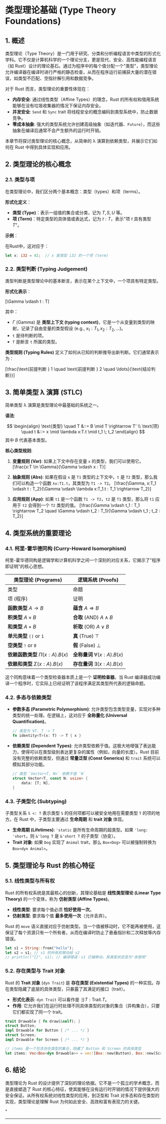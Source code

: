 ﻿# 类型理论基础 (Type Theory Foundations)

## 1. 概述

类型理论（Type Theory）是一门用于研究、分类和分析编程语言中类型的形式化学科。它不仅是计算机科学的一个理论分支，更是现代、安全、高性能编程语言（如 Rust）设计的理论基石。通过为程序中的每个值分配一个"类型"，类型理论允许编译器在编译时进行严格的静态检查，从而在程序运行前捕获大量的潜在错误，如类型不匹配、空指针解引用和数据竞争。

对于 Rust 而言，类型理论的重要性体现在：

- **内存安全**: 通过线性类型（Affine Types）的理念，Rust 的所有权和借用系统能够在没有垃圾收集器的情况下保证内存安全。
- **并发安全**: `Send` 和 `Sync` trait 将线程安全的概念编码到类型系统中，防止数据竞争。
- **零成本抽象**: 强大的类型系统允许创建高级抽象（如迭代器、`Future`），而这些抽象在编译后通常不会产生额外的运行时开销。

本章节将探讨类型理论的核心概念，从简单的 λ 演算到依赖类型，并展示它们如何在 Rust 中得到具体实现和应用。

## 2. 类型理论的核心概念

### 2.1. 类型与项

在类型理论中，我们区分两个基本概念：类型（types）和项（terms）。

**形式化定义**：

- **类型 (Type)**：表示一组值的集合或分类，记为 $T, S, U$ 等。
- **项 (Term)**：特定类型的具体值或表达式，记为 $t : T$，表示"项 $t$ 具有类型 $T$"。

**示例**：

在Rust中，这对应于：

```rust
let x: i32 = 42;  // x 是类型 i32 的一个项 (term)
```

### 2.2. 类型判断 (Typing Judgement)

类型判断是类型理论中的基本断言，表示在某个上下文中，一个项具有特定类型。

**形式化表示**：

\[\Gamma \vdash t : T\]

其中：

- $\Gamma$ (Gamma) 是 **类型上下文 (typing context)**，它是一个从变量到类型的映射，记录了自由变量的类型假设 (e.g., $x_1:T_1, x_2:T_2, \ldots$)。
- `t` 是待判断的项。
- `T` 是断言 `t` 所属的类型。

**类型规则 (Typing Rules)** 定义了如何从已知的判断推导出新判断。它们通常表示为：

\[\frac{\text{前提判断 } 1 \quad \text{前提判断 } 2 \quad \ldots}{\text{结论判断}}\]

## 3. 简单类型 λ 演算 (STLC)

简单类型 λ 演算是类型理论中最基础的系统之一。

**语法**:

$$
\begin{align}
\text{类型} \quad T &::= B \mid T \rightarrow T' \\
\text{项} \quad t &::= x \mid \lambda x:T.t \mid t_1 \; t_2
\end{align}
$$
其中 $B$ 代表基本类型。

**核心类型规则**:

1. **变量规则 (Var)**: 如果上下文中存在变量 `x` 的类型，我们可以使用它。
    \[\frac{x:T \in \Gamma}{\Gamma \vdash x : T}\]

2. **抽象规则 (Abs)**: 如果在假设 `x` 是 `T1` 类型的上下文中，`t` 是 `T2` 类型，那么我们可以构造一个函数 `λx:T1.t`，其类型为 `T1 -> T2`。
    \[\frac{\Gamma, x:T_1 \vdash t : T_2}{\Gamma \vdash \lambda x:T_1.t : T_1 \rightarrow T_2}\]

3. **应用规则 (App)**: 如果 `t1` 是一个函数 `T1 -> T2`，`t2` 是 `T1` 类型，那么将 `t1` 应用于 `t2` 会得到一个 `T2` 类型的值。
    \[\frac{\Gamma \vdash t_1 : T_1 \rightarrow T_2 \quad \Gamma \vdash t_2 : T_1}{\Gamma \vdash t_1 \; t_2 : T_2}\]

## 4. 类型系统的重要理论

### 4.1. 柯里-霍华德同构 (Curry-Howard Isomorphism)

柯里-霍华德同构是逻辑学和计算机科学之间一个深刻的对应关系，它揭示了"程序即证明"的核心思想。

| 类型理论 (Programs) | 逻辑系统 (Proofs) |
|---|---|
| 类型 | 命题 |
| 项 (程序) | 证明 |
| **函数类型** $A \rightarrow B$ | **蕴含** $A \Rightarrow B$ |
| **积类型** $A \times B$ | **合取** (AND) $A \wedge B$ |
| **和类型** $A + B$ | **析取** (OR) $A \vee B$ |
| **单元类型** `()` or `1` | **真** (True) $\top$ |
| **空类型** `!` or `0` | **假** (False) $\bot$ |
| **依赖函数类型** $\Pi (x:A).B(x)$ | **全称量词** $\forall (x:A).B(x)$ |
| **依赖和类型** $\Sigma (x:A).B(x)$ | **存在量词** $\exists (x:A).B(x)$ |

这个同构意味着一个类型检查器本质上是一个 **证明检查器**。当 Rust 编译器成功编译一个程序时，它实际上已经证明了该程序满足其类型所代表的逻辑命题。

### 4.2. 多态与依赖类型

- **参数多态 (Parametric Polymorphism)**: 允许类型包含类型变量，实现对多种类型的统一处理。在逻辑上，这对应于 **全称量化 (Universal Quantification)**。

  ```rust
  // 类型为 ∀T. T -> T
  fn identity<T>(x: T) -> T { x }
  ```

- **依赖类型 (Dependent Types)**: 允许类型依赖于值。这极大地增强了表达能力，使得可以在类型级别表达更复杂的属性（例如，向量的长度）。Rust 目前没有完整的依赖类型，但通过 **常量泛型 (Const Generics)** 和 `trait` 系统可以模拟其部分功能。

  ```rust
  // 类型 `Vector<T, N>` 依赖于值 `N`
  struct Vector<T, const N: usize> {
      data: [T; N],
  }
  ```

### 4.3. 子类型化 (Subtyping)

子类型关系 `S <: T` 表示类型 `S` 的任何项都可以被安全地用在需要类型 `T` 的项的地方。在 Rust 中，子类型主要通过 **生命周期** 和 **trait 对象** 体现。

- **生命周期 (Lifetimes)**: `'static` 是所有生命周期的超类型。如果 `'long: 'short`，则 `&'long T` 是 `&'short T` 的子类型（协变）。
- **Trait 对象**: 如果 `Dog` 实现了 `Animal` trait，那么 `Box<Dog>` 可以被强制转换为 `Box<dyn Animal>`。

## 5. 类型理论与 Rust 的核心特征

### 5.1. 线性类型与所有权

Rust 的所有权系统是其最核心的创新，其理论基础是 **线性类型理论 (Linear Type Theory)** 的一个变体，称为 **仿射类型 (Affine Types)**。

- **线性类型**: 要求每个值必须 **恰好使用一次**。
- **仿射类型**: 要求每个值 **最多使用一次**（允许丢弃）。

Rust 的 `move` 语义直接对应于仿射类型。当一个值被移动时，它不能再被使用，这保证了每个资源只有一个所有者，从而在编译时防止了悬垂指针和二次释放等内存错误。

```rust
let s1 = String::from("hello");
let s2 = s1; // s1 的所有权移动给 s2
// println!("{}", s1); // 编译错误：s1 已被移动，其类型状态变为"未使用"
```

### 5.2. 存在类型与 Trait 对象

Rust 的 **Trait 对象** (`dyn Trait`) 是 **存在类型 (Existential Types)** 的一种实现。存在类型隐藏了底层的具体类型，只暴露了其满足的接口（trait）。

- **形式化表示**: `dyn Trait` 可以看作是 $\exists T: \text{Trait}. T$。
- **作用**: 它允许我们在运行时处理不同具体类型的对象的集合（异构集合），只要它们都实现了同一个 trait。

```rust
trait Drawable { fn draw(&self); }
struct Button;
impl Drawable for Button { /* ... */ }
struct Screen;
impl Drawable for Screen { /* ... */ }

// items 是一个包含存在类型的集合，隐藏了 Button 和 Screen 的具体类型
let items: Vec<Box<dyn Drawable>> = vec![Box::new(Button), Box::new(Screen)];
```

## 6. 结论

类型理论为 Rust 的设计提供了深刻的理论依据。它不是一个孤立的学术概念，而是直接塑造了 Rust 的核心特征，使其能够在没有运行时开销的情况下提供强大的安全保证。从所有权系统对线性类型的应用，到泛型和 Trait 对多态和存在类型的实现，类型理论是理解 Rust 为何如此安全、高效和富有表现力的关键。

"

---
